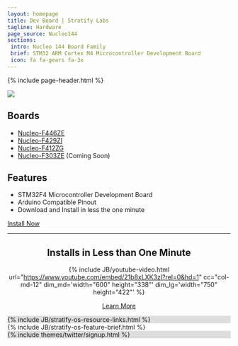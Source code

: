 ```yaml
---
layout: homepage
title: Dev Board | Stratify Labs
tagline: Hardware
page_source: Nucleo144
sections:
 intro: Nucleo 144 Board Family
 brief: STM32 ARM Cortex M4 Microcontroller Development Board
 icon: fa fa-gears fa-3x
---
```


{% include page-header.html %}

<div class="container">
<div class="row header_row">
<div class="col-md-5">

<img class="post_image" src="{{ BASE_PATH }}/images/nucleo-f446ze.png" />


</div>

<div class="col-md-7">


<h2>Boards</h2>

<ul>
    <li><a href="https://github.com/StratifyLabs/Nucleo-F446ZE" target="_blank">Nucleo-F446ZE</a></li>
    <li><a href="https://github.com/StratifyLabs/Nucleo-F429ZI" target="_blank">Nucleo-F429ZI</a></li>
    <li><a href="https://github.com/StratifyLabs/Nucleo-F412ZG" target="_blank">Nucleo-F412ZG</a></li>
    <li><a href="https://github.com/StratifyLabs/Nucleo-F303ZE" target="_blank">Nucleo-F303ZE</a> (Coming Soon)</li>
</ul>


<h2>Features</h2>

<ul>
<li>STM32F4 Microcontroller Development Board</li>
<li>Arduino Compatible Pinout</li>
<li>Download and Install in less the one minute</li>
</ul>

<a href="{{ BASE_URL }}/user%20guides/2018/02/10/Installing-StratifyOS-on-Nucleo-F446ZE/" class="btn btn-success btn-lg">Install Now</a>

</div>
</div>

<hr />
<center>
<h2>Installs in Less than One Minute</h2>

{% include JB/youtube-video.html
	url="https://www.youtube.com/embed/21b8xLXK3zI?rel=0&hd=1"
    cc="col-md-12"
	dim_md='width="600" height="338"'
	dim_lg='width="750" height="422"'
%}

<a href="{{ BASE_URL }}/user%20guides/2018/02/10/Installing-StratifyOS-on-Nucleo-F446ZE/" class="btn btn-success btn-lg">Learn More</a>
</center>

<p> </p>

</div>

<div style="background: #ddd; height: auto">
  {% include JB/stratify-os-resource-links.html %}
</div>

<div style="background: #fff; height: auto">
  {% include JB/stratify-os-feature-brief.html %}
</div>




<div style="background: #ddd;">
	<div class="container">
		{% include themes/twitter/signup.html %}
	</div>
</div>
